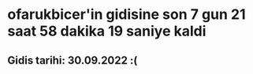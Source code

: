 # ofarukbicer'in gidisine son 7 gun 21 saat 58 dakika 19 saniye kaldi

## Gidis tarihi: 30.09.2022 :(